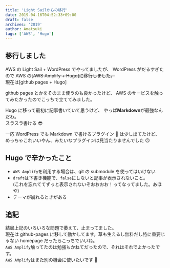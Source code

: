 ```yaml
---
title: 'Light Sailからの移行'
date: 2019-04-16T04:52:33+09:00
draft: false
archives: '2019'
author: Amatsuki
tags: ['AWS', 'Hugo']
---
```


## 移行しました

AWS の Light Sail + WordPress でやってましたが、
WordPress がだるすぎたので AWS の~~[AWS Amplify + Hugo]に移行しました。~~  
現在は[github pages + Hugo]

github pages とかをそのまま使うのも良かったけど、
AWS のサービスを触ってみたかったのでこっちで立ててみました。

Hugo に移って最初に記事書いていて思うけど、
やっぱ**Markdown**が最強なんだわ。  
スラスラ書ける 😎

一応 WordPress でも Markdown で書けるプラグイン 📕 は少し出てたけど、  
めっちゃこれいいやん、みたいなプラグインは見当たりませんでした 😥

## Hugo で辛かったこと

- `AWS Amplify`を利用する場合は、git の submodule を使ってはいけない
- `draft`は下書き機能で、`false`にしないと記事が表示されないこと。<br>(これを忘れててずっと表示されないぞおおおお！ってなってました。あほや)
- テーマが崩れるときがある

## 追記

結局上記のいろいろな問題で萎えて、止まってました。  
現在は github-pages に移して動かしてます。草も生えるし無料だし特に重要じゃない homepage だったらこっちでいいね。  
`AWS Amplify`触ってたのは勉強もかねてだったので、それはそれでよかったです。  
`AWS AMplify`はまた別の機会に使いたいです 🥴
